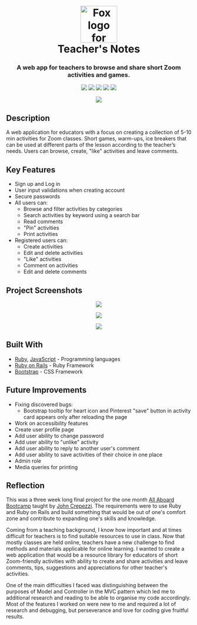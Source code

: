 
<h1 align="center">
  <br>
  <a href="https://teachersnotes.herokuapp.com/"><img src="https://i.postimg.cc/90WVV0qp/Fox.png" alt="Fox logo for Teacher's Notes" width="100"></a>
  <br>
  Teacher's Notes
</h1>
<h3 align="center">A web app for teachers to browse and share short Zoom activities and games.</h3>
<p align="center">
  <img src="https://img.shields.io/badge/made%20by-RReiso-green">
  <img src ="https://img.shields.io/badge/Ruby-2.7.2-red">
  <img src="https://img.shields.io/badge/Rails-6.1.3.1-critical">
  <img src="https://img.shields.io/badge/JavaScript-yellow">
  <img src="https://img.shields.io/badge/Bootstrap-5.0.0--beta3-blueviolet">
</p>
<p align="center">
<img src="https://i.imgur.com/cPhLQRa.gif" ></p>
<h3 align="center"><a  href="https://teachersnotes.herokuapp.com/"></a></h3>

## Description
A web application for educators with a focus on creating a collection of 5-10 min activities for Zoom classes. Short games, warm-ups, ice breakers that can be used at different parts of the lesson according to the teacher’s needs. Users can browse, create, "like" activities and leave comments.
## Key Features
* Sign up and Log in
* User input validations when creating account
* Secure passwords
* All users can:
	- Browse and filter activities by categories
	- Search activities by keyword using a search bar
	- Read comments
	- "Pin" activities
	- Print activities
* Registered users can:
	- Create activities
	- Edit and delete activities
	- "Like" activities
	- Comment on activities
	- Edit and delete comments

## Project Screenshots
<p align="center">
  <img src="https://i.postimg.cc/rwWyLKhB/tn-activity-card.png"></p>
 <p align="center">
  <img src ="https://i.postimg.cc/Pxn2FFLG/tn-filter.png"></p>
 <p align="center">
  <img src="https://i.postimg.cc/YqvYYz9Q/tn-create.png"></p>

## Built With
* [Ruby](https://www.ruby-lang.org/en/), [JavaScript](https://developer.mozilla.org/en-US/docs/Web/JavaScript) - Programming languages
* [Ruby on Rails](https://rubyonrails.org/) - Ruby Framework
* [Bootstrap](https://getbootstrap.com/docs/5.0/getting-started/introduction/) - CSS Framework
## Future Improvements
* Fixing discovered bugs:
	- Bootstrap tooltip for heart icon and Pinterest "save" button in activity card appears only after reloading the page
* Work on accessibility features
* Create user profile page
* Add user ability to change password
* Add user ability to "unlike" activity
* Add user ability to reply to another user's comment
* Add user ability to save activities of their choice in one place
* Admin role
* Media queries for printing
## Reflection
This was a three week long final project for the one month [All Aboard Bootcamp](https://github.com/All-Aboard-Bootcamp) taught by [John Crepezzi](https://github.com/seejohnrun). The requirements were to use Ruby and Ruby on Rails and build something that would be out of one's comfort zone and contribute to expanding one's skills and knowledge.

Coming from a teaching background, I know how important and at times difficult for teachers is to find suitable resources to use in class. Now that mostly classes are held online, teachers have a new challenge to find methods and materials applicable for online learning. I wanted to create a web application that would be a resource library for educators of short Zoom-friendly activities with ability to create and share activities and leave comments, tips, suggestions and appreciations for other teacher's activities.

One of the main difficulties I faced was distinguishing between the purposes of Model and Controller in the MVC pattern which led me to additional research and reading to be able to organise my code accordingly.
Most of the features I worked on were new to me and required a lot of research and debugging, but perseverance and love for coding give fruitful results.
